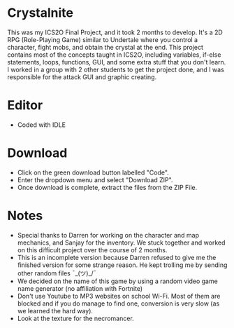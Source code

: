 # Crystalnite

This was my ICS2O Final Project, and it took 2 months to develop. It's a 2D RPG (Role-Playing Game) similar to Undertale where you control a character, fight mobs, and obtain the crystal at the end. This project contains most of the concepts taught in ICS2O, including variables, if-else statements, loops, functions, GUI, and some extra stuff that you don't learn. I worked in a group with 2 other students to get the project done, and I was responsible for the attack GUI and graphic creating. 

# Editor
 - Coded with IDLE

# Download
 - Click on the green download button labelled "Code".
 - Enter the dropdown menu and select "Download ZIP".
 - Once download is complete, extract the files from the ZIP File.

# Notes
 - Special thanks to Darren for working on the character and map mechanics, and Sanjay for the inventory. We stuck together and worked on this difficult project over the course of 2 months.
 - This is an incomplete version because Darren refused to give me the finished version for some strange reason. He kept trolling me by sending other random files ¯\_(ツ)_/¯
 - We decided on the name of this game by using a random video game name generator (no affiliation with Fortnite)
 - Don't use Youtube to MP3 websites on school Wi-Fi. Most of them are blocked and if you do manage to find one, conversion is very slow (as we learned the hard way).
 - Look at the texture for the necromancer.
